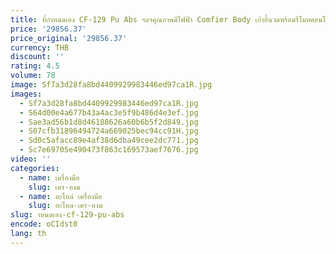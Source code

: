 ```yaml
---
title: ที่กําหนดเอง CF-129 Pu Abs ฯลฯคุณภาพดีไฟฟ้า Comfier Body เก้าอี้นวดพร้อมรีโมทคอนโทรลไร้สายสําหรับห้างสรรพสินค้า
price: '29856.37'
price_original: '29856.37'
currency: THB
discount: ''
rating: 4.5
volume: 78
image: Sf7a3d28fa8bd4409929983446ed97ca1R.jpg
images:
  - Sf7a3d28fa8bd4409929983446ed97ca1R.jpg
  - S64d00e4a677b43a4ac3e5f9b486d4e3ef.jpg
  - Sae3ad56b1d8d46188626a60b6b5f2d849.jpg
  - S07cfb31896494724a669025bec94cc91H.jpg
  - Sd0c5afacc89e4af38d6dba49cee2dc771.jpg
  - Sc7e69705e490473f863c169573aef7676.jpg
video: ''
categories:
  - name: เครื่องมือ
    slug: เคร-องม
  - name: อะไหล่ เครื่องมือ
    slug: อะไหล-เคร-องม
slug: าหนดเอง-cf-129-pu-abs
encode: oCIdst0
lang: th
---
```

  